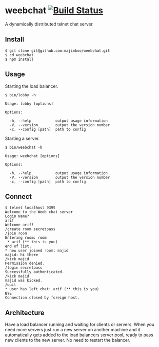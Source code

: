 weebchat [![Build Status](https://travis-ci.org/majimboo/weebchat.svg?branch=master)](https://travis-ci.org/majimboo/weebchat)
========

A dynamically distributed telnet chat server.

Install
-------

    $ git clone git@github.com:majimboo/weebchat.git
    $ cd weebchat
    $ npm install

Usage
-----

Starting the load balancer.

    $ bin/lobby -h

    Usage: lobby [options]

    Options:

      -h, --help           output usage information
      -V, --version        output the version number
      -c, --config [path]  path to config

Starting a server.

    $ bin/weebchat -h

    Usage: weebchat [options]

    Options:

      -h, --help           output usage information
      -V, --version        output the version number
      -c, --config [path]  path to config

Connect
-------

    $ telnet localhost 9399
    Welcome to the Weeb chat server
    Login Name?
    arif
    Welcome arif!
    /create room secretpass
    /join room
    Entering room: room
     * arif (** this is you)
    end of list.
    * new user joined room: majid
    majid: hi there
    /kick majid
    Permission denied.
    /login secretpass
    Successfully authenticated.
    /kick majid
    majid was kicked.
    /quit
    * user has left chat: arif (** this is you)
    BYE
    Connection closed by foreign host.

Architecture
------------

Have a load balancer running and waiting for clients or servers. When you need
more servers just run a new server on another machine and it automatically gets
added to the load balancers server pool, ready to pass new clients to the new
server. No need to restart the balancer.
